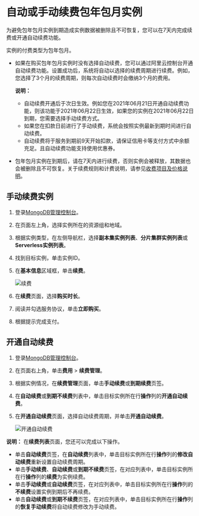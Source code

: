 # 自动或手动续费包年包月实例

为避免包年包月实例到期造成实例数据被删除且不可恢复，您可以在7天内完成续费或开通自动续费功能。

实例的付费类型为包年包月。

-   如果在购买包年包月实例时没有选择自动续费，您可以通过阿里云控制台开通自动续费功能。设置成功后，系统将自动以选择的续费周期进行续费。例如，您选择了3个月的续费周期，则每次自动续费时会缴纳3个月的费用。

    **说明：**

    -   自动续费开通后于次日生效。例如您在2021年06月21日开通自动续费功能，则该功能于2021年06月22日生效，如果您的实例在2021年06月22日到期，您需要选择手动续费方式。
    -   如果您在扣款日前进行了手动续费，系统会按照实例最新到期时间进行自动续费。
    -   自动续费将于服务到期前9天开始扣款，请保证信用卡等支付方式中余额充足。且自动续费功能支持使用优惠券。
-   包年包月实例在到期后，请在7天内进行续费，否则实例会被释放，其数据也会被删除且不可恢复。关于续费规则和计费说明，请参见[收费项目及价格说明](/cn.zh-CN/产品定价/收费项目及价格说明.md)。

## 手动续费实例

1.  登录[MongoDB管理控制台](https://mongodb.console.aliyun.com/)。

2.  在页面左上角，选择实例所在的资源组和地域。

3.  根据实例类型，在左侧导航栏，选择**副本集实例列表**、**分片集群实例列表**或**Serverless实例列表**。

4.  找到目标实例，单击实例ID。

5.  在**基本信息**区域框，单击**续费**。

    ![续费](https://static-aliyun-doc.oss-accelerate.aliyuncs.com/assets/img/zh-CN/2836819951/p37258.png)

6.  在**续费**页面，选择**购买时长**。

7.  阅读并勾选服务协议，单击**立即购买**。

8.  根据提示完成支付。


## 开通自动续费

1.  登录[MongoDB管理控制台](https://mongodb.console.aliyun.com/)。

2.  在页面右上角，单击**费用** \> **续费管理**。

3.  根据实例情况，在**续费管理**页面，单击**手动续费**或**到期续费**页签。

4.  在**自动续费**或**到期不续费**列表中，单击目标实例所在行**操作**列的**开通自动续费**。

5.  在**开通自动续费**页面，选择自动续费周期，并单击**开通自动续费**。

    ![开通自动续费](https://static-aliyun-doc.oss-accelerate.aliyuncs.com/assets/img/zh-CN/1509524261/p285472.png)


**说明：** 在**续费列表**页面，您还可以完成以下操作。

-   单击**自动续费**页签，在**自动续费**列表中，单击目标实例所在行**操作**列的**修改自动续费**重新设置自动续费周期。
-   单击**手动续费**、**自动续费**或**到期不续费**页签，在对应列表中，单击目标实例所在行**操作**列的**续费**为实例续费。
-   单击**手动续费**或**自动续费**页签，在对应列表中，单击目标实例所在行**操作**列的**不续费**设置实例到期后不再续费。
-   单击**自动续费**或**到期不续费**页签，在对应列表中，单击目标实例所在行**操作**列的**恢复手动续费**将自动续费修改为手动续费。

